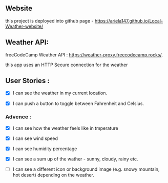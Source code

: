 ## Website
this project is deployed into github page - https://ariela147.github.io/Local-Weather-website/

## Weather API:

freeCodeCamp Weather API : https://weather-proxy.freecodecamp.rocks/.

this app uses an HTTP Secure connection for the weather

## User Stories :

- [x] I can see the weather in my current location.

- [x] I can push a button to toggle between Fahrenheit and Celsius.

### Advence :

- [x] I can see how the weather feels like in tmperature

- [x] I can see wind speed

- [x] I can see humidity percentage

- [x] I can see a sum up of the wather - sunny, cloudy, rainy etc.

- [ ] I can see a different icon or background image (e.g. snowy mountain, hot desert) depending on the weather.
